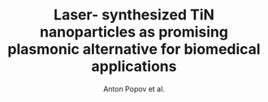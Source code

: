 ---
cat: ciel
subcat: midas
bestof: false
author: Anton Popov et al.
title: Laser- synthesized TiN nanoparticles as promising plasmonic alternative for biomedical applications
journal: Scientific Reports
year: 2019
type: article
url: http -//www.nature.com/articles/s41598-018-37519-1
doi: 10.1038/s41598-018-37519-1
---